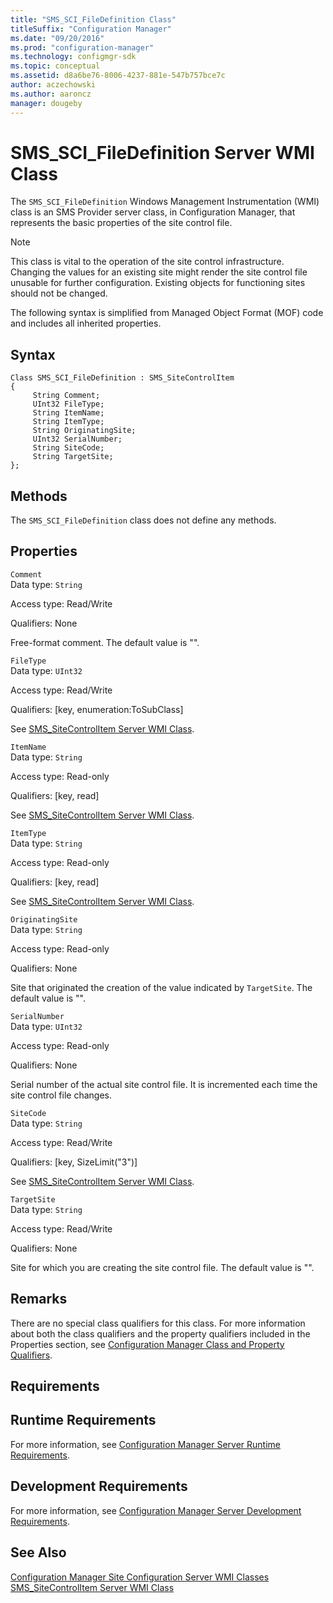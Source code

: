 ```yaml
---
title: "SMS_SCI_FileDefinition Class"
titleSuffix: "Configuration Manager"
ms.date: "09/20/2016"
ms.prod: "configuration-manager"
ms.technology: configmgr-sdk
ms.topic: conceptual
ms.assetid: d8a6be76-8006-4237-881e-547b757bce7c
author: aczechowski
ms.author: aaroncz
manager: dougeby
---
```

# SMS_SCI_FileDefinition Server WMI Class
The `SMS_SCI_FileDefinition` Windows Management Instrumentation (WMI) class is an SMS Provider server class, in Configuration Manager, that represents the basic properties of the site control file.  

> [!NOTE]
>  This class is vital to the operation of the site control infrastructure. Changing the values for an existing site might render the site control file unusable for further configuration. Existing objects for functioning sites should not be changed.  

 The following syntax is simplified from Managed Object Format (MOF) code and includes all inherited properties.  

## Syntax  

```  
Class SMS_SCI_FileDefinition : SMS_SiteControlItem   
{  
     String Comment;  
     UInt32 FileType;  
     String ItemName;  
     String ItemType;  
     String OriginatingSite;  
     UInt32 SerialNumber;  
     String SiteCode;  
     String TargetSite;  
};  
```  

## Methods  
 The `SMS_SCI_FileDefinition` class does not define any methods.  

## Properties  
 `Comment`  
 Data type: `String`  

 Access type: Read/Write  

 Qualifiers: None  

 Free-format comment. The default value is "".  

 `FileType`  
 Data type: `UInt32`  

 Access type: Read/Write  

 Qualifiers: [key, enumeration:ToSubClass]  

 See [SMS_SiteControlItem Server WMI Class](../../../../../develop/reference/core/servers/configure/sms_sitecontrolitem-server-wmi-class.md).  

 `ItemName`  
 Data type: `String`  

 Access type: Read-only  

 Qualifiers: [key, read]  

 See [SMS_SiteControlItem Server WMI Class](../../../../../develop/reference/core/servers/configure/sms_sitecontrolitem-server-wmi-class.md).  

 `ItemType`  
 Data type: `String`  

 Access type: Read-only  

 Qualifiers: [key, read]  

 See [SMS_SiteControlItem Server WMI Class](../../../../../develop/reference/core/servers/configure/sms_sitecontrolitem-server-wmi-class.md).  

 `OriginatingSite`  
 Data type: `String`  

 Access type: Read-only  

 Qualifiers: None  

 Site that originated the creation of the value indicated by `TargetSite`. The default value is "".  

 `SerialNumber`  
 Data type: `UInt32`  

 Access type: Read-only  

 Qualifiers: None  

 Serial number of the actual site control file. It is incremented each time the site control file changes.  

 `SiteCode`  
 Data type: `String`  

 Access type: Read/Write  

 Qualifiers: [key, SizeLimit("3")]  

 See [SMS_SiteControlItem Server WMI Class](../../../../../develop/reference/core/servers/configure/sms_sitecontrolitem-server-wmi-class.md).  

 `TargetSite`  
 Data type: `String`  

 Access type: Read/Write  

 Qualifiers: None  

 Site for which you are creating the site control file. The default value is "".  

## Remarks  
 There are no special class qualifiers for this class. For more information about both the class qualifiers and the property qualifiers included in the Properties section, see [Configuration Manager Class and Property Qualifiers](../../../../../develop/reference/misc/class-and-property-qualifiers.md).  

## Requirements  

## Runtime Requirements  
 For more information, see [Configuration Manager Server Runtime Requirements](../../../../../develop/core/reqs/server-runtime-requirements.md).  

## Development Requirements  
 For more information, see [Configuration Manager Server Development Requirements](../../../../../develop/core/reqs/server-development-requirements.md).  

## See Also  
 [Configuration Manager Site Configuration Server WMI Classes](../../../../../develop/reference/core/servers/configure/site-configuration-server-wmi-classes.md)   
 [SMS_SiteControlItem Server WMI Class](../../../../../develop/reference/core/servers/configure/sms_sitecontrolitem-server-wmi-class.md)
